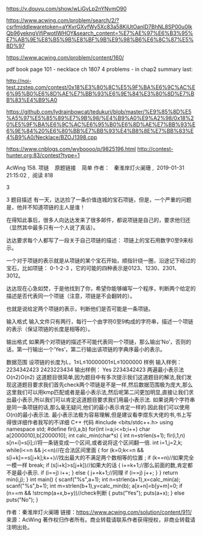 https://v.douyu.com/show/wLjGvLp2nYNvmO90

https://www.acwing.com/problem/search/2/?csrfmiddlewaretoken=aYKyrGXyfWy5Xc83a58KiUtOanID7BhNL8SP00u0IkQb96yekngVifjPwotIWHOY&search_content=%E7%AE%97%E6%B3%95%E7%AB%9E%E8%B5%9B%E8%BF%9B%E9%98%B6%E6%8C%87%E5%8D%97

https://www.acwing.com/problem/content/160/

pdf book page 101 - necklace ch 1807
4 problems - in chap2 summary last:


http://noi-test.zzstep.com/contest/0x18%E3%80%8C%E5%9F%BA%E6%9C%AC%E6%95%B0%E6%8D%AE%E7%BB%93%E6%9E%84%E3%80%8D%E7%BB%83%E4%B9%A0

https://github.com/lydrainbowcat/tedukuri/blob/master/%E9%85%8D%E5%A5%97%E5%85%89%E7%9B%98/%E4%B9%A0%E9%A2%98/0x18%20%E5%9F%BA%E6%9C%AC%E6%95%B0%E6%8D%AE%E7%BB%93%E6%9E%84%20%E6%80%BB%E7%BB%93%E4%B8%8E%E7%BB%83%E4%B9%A0/Necklace/BZOJ1398.cpp


https://www.cnblogs.com/wyboooo/p/9825196.html
http://contest-hunter.org:83/contest?type=1

AcWing 158. 项链    原题链接    简单
作者：    秦淮岸灯火阑珊 ,  2019-01-31 21:15:02 ,  阅读 818

3


3
题目描述
有一天，达达捡了一条价值连城的宝石项链，但是，一个严重的问题是，他并不知道项链的主人是谁！

在得知此事后，很多人向达达发来了很多邮件，都说项链是自己的，要求他归还（显然其中最多只有一个人说了真话）。

达达要求每个人都写了一段关于自己项链的描述： 项链上的宝石用数字0至9来标示。

一个对于项链的表示就是从项链的某个宝石开始，顺指针绕一圈，沿途记下经过的宝石，比如项链： 0-1-2-3 ，它的可能的四种表示是0123、1230、2301、3012。

达达现在心急如焚，于是他找到了你，希望你能够编写一个程序，判断两个给定的描述是否代表同一个项链（注意，项链是不会翻转的）。

也就是说给定两个项链的表示，判断他们是否可能是一条项链。

输入格式
输入文件只有两行，每行一个由字符0至9构成的字符串，描述一个项链的表示（保证项链的长度是相等的）。

输出格式
如果两个对项链的描述不可能代表同一个项链，那么输出’No’，否则的话，第一行输出一个’Yes’，第二行输出该项链的字典序最小的表示。

数据范围
设项链的长度为L，1≤L≤10000001≤L≤1000000
样例
输入样例：
2234342423
2423223434
输出样例：
Yes
2234342423
两遍最小表示法 O(n2)O(n2)
这道题目很简单,因为题目中有多次提示我们这道题目的解法,我们发现这道题目要求我们首先check两个项链是不是一样,然后数据范围极为庞大,那么这里我们可以用kmp匹配或者是最小表示法,然后呢第二问更加明显,直接让我们求出最小表示,所以我们可以肯定这道题目要求我们用最小表示法.
如果说两个字符串是同一条项链的话,那么毫无疑问,他们的最小表示肯定一样的.因此我们可以使用O(n)的最小表示法.
最小表示法极为容易理解,但是建议看李煜东大佬的书,书上写得很详细作者我写的不详细
C++ 代码
#include <bits/stdc++.h>
using namespace std;
#define fir(i,a,b) for(int i=a;i<=b;i++)
char a[2000010],b[2000010];
int calc_min(char*s)
{
    int n=strlen(s+1);
    fir(i,1,n)
        s[n+i]=s[i];//将一条链变成一个区间,或者说将这个区间翻一倍.
    int i=1,j=2,k;
    while(i<=n && j<=n)//在合法区间里面
    {
        for (k=0;k<=n && s[i+k]==s[j+k];k++)//找出最大的不满足两个数相等的位置
            ;
        if (k==n)//如果完全一模一样
            break;
        if (s[i+k]>s[j+k])//如果大的话
        {
            i+=k+1;//那么前面的数,肯定都不是最小表示.
            if (i==j)
                i++;
        }
        else
        {
            j+=k+1;//同理
            if (i==j)
                j++;
        }
    }
    return min(i,j);
}
int main()
{
    scanf("%s",a+1);
    int n=strlen(a+1),x=calc_min(a);
    scanf("%s",b+1);
    int m=strlen(b+1),y=calc_min(b);
    a[x+n]=b[y+m]=0;
    if (n==m && !strcmp(a+x,b+y))//check判断
    {
        puts("Yes");
        puts(a+x);
    }
    else 
        puts("No");
}

作者：秦淮岸灯火阑珊
链接：https://www.acwing.com/solution/content/911/
来源：AcWing
著作权归作者所有。商业转载请联系作者获得授权，非商业转载请注明出处。

